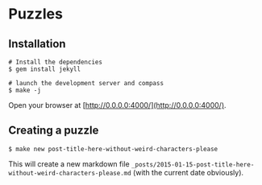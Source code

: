 # Puzzles

## Installation

    # Install the dependencies
    $ gem install jekyll

    # launch the development server and compass
    $ make -j

Open your browser at [http://0.0.0.0:4000/](http://0.0.0.0:4000/).

## Creating a puzzle

    $ make new post-title-here-without-weird-characters-please

This will create a new markdown file `_posts/2015-01-15-post-title-here-without-weird-characters-please.md` (with the current date obviously).